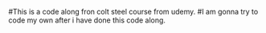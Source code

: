#This is a code along fron colt steel course from udemy.
#I am gonna try to code my own after i have done this code along.
